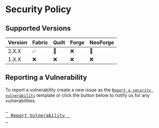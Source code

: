 # Security Policy

## Supported Versions
| Version | Fabric             | Quilt          | Forge | NeoForge       |
| ------- | ------------------ | -------------- | ----- | -------------- |
| 2.X.X   | :white_check_mark: | :construction: | :x:   | :construction: |
| 1.X.X   | :x:                | :x:            | :x:   | :x:            |

## Reporting a Vulnerability

To report a vulnerability create a new issue as the [`Report a security vulnerability`](https://github.com/XDPXI/XDLib/security/advisories/new) template or click the button below to notify us for any vulnerabilities.

[<kbd> <br>    Report Vulnerability    <br> </kbd>][DWLD]

[DWLD]: https://github.com/XDPXI/XDLib/security/advisories/new
